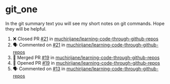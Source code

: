 # git_one
In the git summary text you will see my short notes on git commands. Hope they will be helpful.

<!--START_SECTION:activity-->
1. ❌ Closed PR [#21](https://github.com/muchirijane/learning-code-through-github-repos/pull/21) in [muchirijane/learning-code-through-github-repos](https://github.com/muchirijane/learning-code-through-github-repos)
2. 🗣 Commented on [#21](https://github.com/muchirijane/learning-code-through-github-repos/issues/21) in [muchirijane/learning-code-through-github-repos](https://github.com/muchirijane/learning-code-through-github-repos)
3. 🎉 Merged PR [#19](https://github.com/muchirijane/learning-code-through-github-repos/pull/19) in [muchirijane/learning-code-through-github-repos](https://github.com/muchirijane/learning-code-through-github-repos)
4. 💪 Opened PR [#19](https://github.com/muchirijane/learning-code-through-github-repos/pull/19) in [muchirijane/learning-code-through-github-repos](https://github.com/muchirijane/learning-code-through-github-repos)
5. 🗣 Commented on [#13](https://github.com/muchirijane/learning-code-through-github-repos/issues/13) in [muchirijane/learning-code-through-github-repos](https://github.com/muchirijane/learning-code-through-github-repos)
<!--END_SECTION:activity-->
